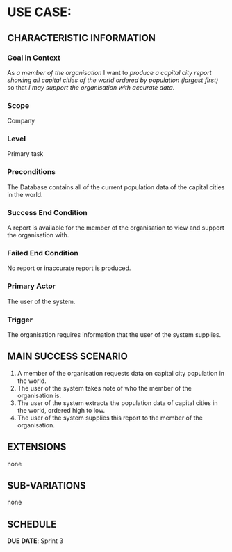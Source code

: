 # USE CASE: <number> <the name should be the goal as a short active verb phrase>

## CHARACTERISTIC INFORMATION

### Goal in Context

As *a member of the organisation* I want to *produce a capital city report showing all capital cities of the world ordered by population (largest first)* so that *I may support the organisation with accurate data*.

### Scope

Company

### Level

Primary task

### Preconditions

The Database contains all of the current population data of the capital cities in the world. 

### Success End Condition

A report is available for the member of the organisation to view and support the organisation with. 

### Failed End Condition

No report or inaccurate report is produced. 

### Primary Actor

The user of the system.

### Trigger

The organisation requires information that the user of the system supplies. 

## MAIN SUCCESS SCENARIO

1. A member of the organisation requests data on capital city population in the world.
2. The user of the system takes note of who the member of the organisation is.
3. The user of the system extracts the population data of capital cities in the world, ordered high to low.
4. The user of the system supplies this report to the member of the organisation.

## EXTENSIONS

none

## SUB-VARIATIONS

none

## SCHEDULE

**DUE DATE**: Sprint 3